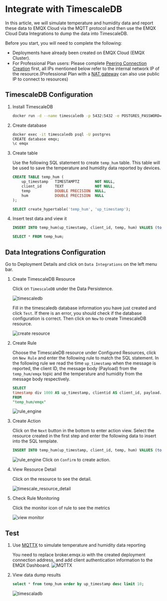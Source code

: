 # Integrate with TimescaleDB

In this article, we will simulate temperature and humidity data and report these data to EMQX Cloud via the MQTT protocol and then use the EMQX Cloud Data Integrations to dump the data into TimescaleDB.

Before you start, you will need to complete the following:

- Deployments have already been created on EMQX Cloud (EMQX Cluster).
- For Professional Plan users: Please complete [Peering Connection Creation](../deployments/vpc_peering.md) first, all IPs mentioned below refer to the internal network IP of the resource.(Professional Plan with a [NAT gateway](../vas/nat-gateway.md) can also use public IP to connect to resources)

## TimescaleDB Configuration

1. Install TimescaleDB
   ```bash
   docker run -d --name timescaledb -p 5432:5432 -e POSTGRES_PASSWORD=password timescale/timescaledb:1.7.4-pg12
   ```

2. Create database
   ```bash
   docker exec -it timescaledb psql -U postgres
   CREATE database emqx;
   \c emqx
   ```

3. Create table

   Use the following SQL statement to create `temp_hum` table. This table will be used to save the temperature and humidity data reported by devices.
   ```sql
   CREATE TABLE temp_hum (
       up_timestamp   TIMESTAMPTZ       NOT NULL,
       client_id      TEXT              NOT NULL,
       temp           DOUBLE PRECISION  NULL,
       hum            DOUBLE PRECISION  NULL
   );

   SELECT create_hypertable('temp_hum', 'up_timestamp');
   ```

4. Insert test data and view it
   ```sql
   INSERT INTO temp_hum(up_timestamp, client_id, temp, hum) VALUES (to_timestamp(1603963414), 'temp_hum-001', 19.1, 55);
   
   SELECT * FROM temp_hum;
   ```

## Data Integrations Configuration

Go to Deployment Details and click on `Data Integrations` on the left menu bar.

1. Create TimescaleDB Resource
   
   Click on `TimescaleDB` under the Data Persistence.

   ![timescaledb](./_assets/timescaledb.png)

   Fill in the timescaledb database information you have just created and click `Test`. If there is an error, you should check if the database configuration is correct. Then click on `New` to create TimescaleDB resource.

   ![create resource](./_assets/timescaledb_create_resource.png)

2. Create Rule

   Choose the TimescaleDB resource under Configured Resources, click on `New Rule` and enter the following rule to match the SQL statement. In the following rule we read the time `up_timestamp` when the message is reported, the client ID, the message body (Payload) from the `temp_hum/emqx` topic and the temperature and humidity from the message body respectively.

   ```sql
   SELECT 
   timestamp div 1000 AS up_timestamp, clientid AS client_id, payload.temp AS temp, payload.hum AS hum
   FROM
   "temp_hum/emqx"
   ```
   ![rule_engine](./_assets/timescaledb_new_rule.png)

3. Create Action

   Click on the `Next` button in the bottom to enter action view. Select the resource created in the first step and enter the following data to insert into the SQL template.

   ```sql
   INSERT INTO temp_hum(up_timestamp, client_id, temp, hum) VALUES (to_timestamp(${up_timestamp}), ${client_id}, ${temp}, ${hum})
   ```
   ![rule_engine](./_assets/timescaledb_new_action.png)
   Click on `Confirm` to create action.

4. View Resource Detail

   Click on the resource to see the detail.

   ![timescale_resource_detail](./_assets/timescaledb_resource_detail.png)


5. Check Rule Monitoring

   Click the monitor icon of rule to see the metrics

   ![view monitor](./_assets/timescaledb_monitor.png)

## Test

1. Use [MQTTX](https://mqttx.app/) to simulate temperature and humidity data reporting

   You need to replace broker.emqx.io with the created deployment connection address, and add client authentication information to the EMQX Dashboard.
   ![MQTTX](./_assets/mqttx_publish.png)

2. View data dump results

   ```sql
   select * from temp_hum order by up_timestamp desc limit 10;
   ```
   ![timescaladb](./_assets/timescaledb_query_result.png)
